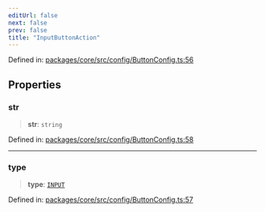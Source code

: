 ```yaml
---
editUrl: false
next: false
prev: false
title: "InputButtonAction"
---
```


Defined in: [packages/core/src/config/ButtonConfig.ts:56](https://github.com/mProjectsCode/obsidian-meta-bind-plugin/blob/43804cae2c305431d6768245a6348f2ee7f14fca/packages/core/src/config/ButtonConfig.ts#L56)

## Properties

### str

> **str**: `string`

Defined in: [packages/core/src/config/ButtonConfig.ts:58](https://github.com/mProjectsCode/obsidian-meta-bind-plugin/blob/43804cae2c305431d6768245a6348f2ee7f14fca/packages/core/src/config/ButtonConfig.ts#L58)

***

### type

> **type**: [`INPUT`](/obsidian-meta-bind-plugin-docs/api/enumerations/buttonactiontype/#input)

Defined in: [packages/core/src/config/ButtonConfig.ts:57](https://github.com/mProjectsCode/obsidian-meta-bind-plugin/blob/43804cae2c305431d6768245a6348f2ee7f14fca/packages/core/src/config/ButtonConfig.ts#L57)
